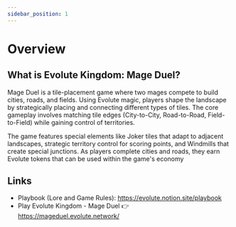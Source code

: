 ```yaml
---
sidebar_position: 1
---
```


# Overview

## What is Evolute Kingdom: Mage Duel?

Mage Duel is a tile-placement game where two mages compete to build cities, roads, and fields. Using Evolute magic, players shape the landscape by strategically placing and connecting different types of tiles. The core gameplay involves matching tile edges (City-to-City, Road-to-Road, Field-to-Field) while gaining control of territories.

The game features special elements like Joker tiles that adapt to adjacent landscapes, strategic territory control for scoring points, and Windmills that create special junctions. As players complete cities and roads, they earn Evolute tokens that can be used within the game's economy

## Links

- Playbook (Lore and Game Rules): https://evolute.notion.site/playbook
- Play Evolute Kingdom - Mage Duel 👉 https://mageduel.evolute.network/
